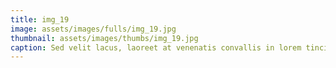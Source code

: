 ```yaml
--- 
title: img_19
image: assets/images/fulls/img_19.jpg 
thumbnail: assets/images/thumbs/img_19.jpg 
caption: Sed velit lacus, laoreet at venenatis convallis in lorem tincidunt. 
--- 
```

